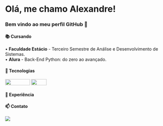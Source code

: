 # Olá, me chamo Alexandre! 
### Bem vindo ao meu perfil GitHub 👋


#### 📚 Cursando <br>
• __Faculdade Estácio__ - Terceiro Semestre de Análise e Desenvolvimento de Sistemas. <br>
• __Alura__ - Back-End Python: do zero ao avançado.

#### 🚀 Tecnologias <br>
 <img loading="lazy" src="https://img.shields.io/badge/JavaScript-yellow" width="80" height="20"/> <img loading="lazy" src="https://img.shields.io/badge/Python-gray" width="50" height="20"/> 

#### 💼 Experiência <br>


#### 📫 Contato
<div>
  <a href="https://www.linkedin.com/in/alexandre-pereira-225187333/" target="_blank"><img loading="lazy" src="https://img.shields.io/badge/-LinkedIn-%230077B5?style=for-the-badge&logo=linkedin&logoColor=white" target="_blank"></a> 
</div>
<!--
**Paradinhaa/Paradinhaa** is a ✨ _special_ ✨ repository because its `README.md` (this file) appears on your GitHub profile.

Here are some ideas to get you started:

- 🔭 I’m currently working on ...
- 🌱 I’m currently learning ...
- 👯 I’m looking to collaborate on ...
- 🤔 I’m looking for help with ...
- 💬 Ask me about ...
- 📫 How to reach me: ...
- 😄 Pronouns: ...
- ⚡ Fun fact: ...
-->
